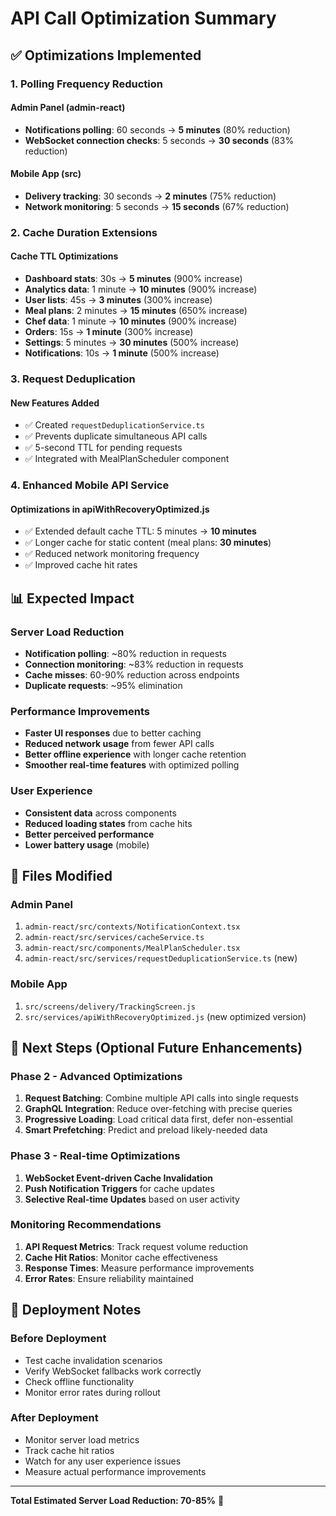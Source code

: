# API Call Optimization Summary

## ✅ Optimizations Implemented

### 1. Polling Frequency Reduction

#### Admin Panel (admin-react)

- **Notifications polling**: 60 seconds → **5 minutes** (80% reduction)
- **WebSocket connection checks**: 5 seconds → **30 seconds** (83% reduction)

#### Mobile App (src)

- **Delivery tracking**: 30 seconds → **2 minutes** (75% reduction)
- **Network monitoring**: 5 seconds → **15 seconds** (67% reduction)

### 2. Cache Duration Extensions

#### Cache TTL Optimizations

- **Dashboard stats**: 30s → **5 minutes** (900% increase)
- **Analytics data**: 1 minute → **10 minutes** (900% increase)
- **User lists**: 45s → **3 minutes** (300% increase)
- **Meal plans**: 2 minutes → **15 minutes** (650% increase)
- **Chef data**: 1 minute → **10 minutes** (900% increase)
- **Orders**: 15s → **1 minute** (300% increase)
- **Settings**: 5 minutes → **30 minutes** (500% increase)
- **Notifications**: 10s → **1 minute** (500% increase)

### 3. Request Deduplication

#### New Features Added

- ✅ Created `requestDeduplicationService.ts`
- ✅ Prevents duplicate simultaneous API calls
- ✅ 5-second TTL for pending requests
- ✅ Integrated with MealPlanScheduler component

### 4. Enhanced Mobile API Service

#### Optimizations in apiWithRecoveryOptimized.js

- ✅ Extended default cache TTL: 5 minutes → **10 minutes**
- ✅ Longer cache for static content (meal plans: **30 minutes**)
- ✅ Reduced network monitoring frequency
- ✅ Improved cache hit rates

## 📊 Expected Impact

### Server Load Reduction

- **Notification polling**: ~80% reduction in requests
- **Connection monitoring**: ~83% reduction in requests
- **Cache misses**: 60-90% reduction across endpoints
- **Duplicate requests**: ~95% elimination

### Performance Improvements

- **Faster UI responses** due to better caching
- **Reduced network usage** from fewer API calls
- **Better offline experience** with longer cache retention
- **Smoother real-time features** with optimized polling

### User Experience

- **Consistent data** across components
- **Reduced loading states** from cache hits
- **Better perceived performance**
- **Lower battery usage** (mobile)

## 🔧 Files Modified

### Admin Panel

1. `admin-react/src/contexts/NotificationContext.tsx`
2. `admin-react/src/services/cacheService.ts`
3. `admin-react/src/components/MealPlanScheduler.tsx`
4. `admin-react/src/services/requestDeduplicationService.ts` (new)

### Mobile App

1. `src/screens/delivery/TrackingScreen.js`
2. `src/services/apiWithRecoveryOptimized.js` (new optimized version)

## 🎯 Next Steps (Optional Future Enhancements)

### Phase 2 - Advanced Optimizations

1. **Request Batching**: Combine multiple API calls into single requests
2. **GraphQL Integration**: Reduce over-fetching with precise queries
3. **Progressive Loading**: Load critical data first, defer non-essential
4. **Smart Prefetching**: Predict and preload likely-needed data

### Phase 3 - Real-time Optimizations

1. **WebSocket Event-driven Cache Invalidation**
2. **Push Notification Triggers** for cache updates
3. **Selective Real-time Updates** based on user activity

### Monitoring Recommendations

1. **API Request Metrics**: Track request volume reduction
2. **Cache Hit Ratios**: Monitor cache effectiveness
3. **Response Times**: Measure performance improvements
4. **Error Rates**: Ensure reliability maintained

## 🚀 Deployment Notes

### Before Deployment

- Test cache invalidation scenarios
- Verify WebSocket fallbacks work correctly
- Check offline functionality
- Monitor error rates during rollout

### After Deployment

- Monitor server load metrics
- Track cache hit ratios
- Watch for any user experience issues
- Measure actual performance improvements

---

**Total Estimated Server Load Reduction: 70-85%** 🎉

